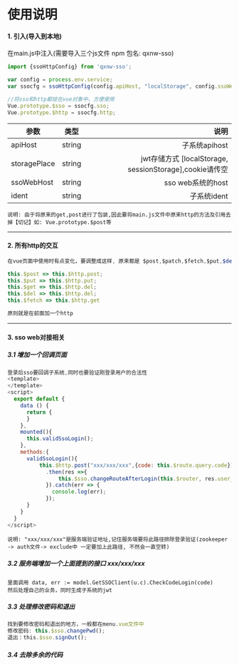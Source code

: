 # 使用说明

#### 1. 引入(导入到本地)

在main.js中注入(需要导入三个js文件 npm 包名: qxnw-sso)

``` js
import {ssoHttpConfig} from 'qxnw-sso';

var config = process.env.service;
var ssocfg = ssoHttpConfig(config.apiHost, "localStorage", config.ssoWebHost, config.Ident);

//将sso和http都挂在vue对象中，方便使用
Vue.prototype.$sso = ssocfg.sso; 
Vue.prototype.$http = ssocfg.http;
```
参数|类型|说明
--|:--:|--:
apiHost|string| 子系统apihost
storagePlace |string|jwt存储方式 [localStorage, sessionStorage],cookie请传空
ssoWebHost |string| sso web系统的host
ident|string|子系统ident

```
说明: 由于将原来的get,post进行了包装,因此要将main.js文件中原来http的方法及引用去掉【切记】如: Vue.prototype.$post等
```
---

#### 2. 所有http的交互

``` js
在vue页面中使用时有点变化，要调整成这样, 原来都是 $post,$patch,$fetch,$put,$del(这些都要替换)

this.$post => this.$http.post;
this.$put => this.$http.put;
this.$get => this.$http.del;
this.$del => this.$http.del;
this.$fetch => this.$http.get

原则就是在前面加一个http
```
---

#### 3. sso web对接相关

##### 3.1 增加一个回调页面
``` js
登录后sso要回调子系统,同时也要验证刚登录用户的合法性
<template>
</template>
<script>
  export default {
    data () {
      return {
      }
    },
    mounted(){
      this.validSsoLogin();
    },
    methods:{
      validSsoLogin(){
          this.$http.post("xxx/xxx/xxx",{code: this.$route.query.code})
            .then(res =>{
                this.$sso.changeRouteAfterLogin(this.$router, res.user_name, res.role_name);
            }).catch(err => {
              console.log(err);
            });
      }
    }
  }
</script>
```
```
说明: "xxx/xxx/xxx"是服务端验证地址,记住服务端要将此路径排除登录验证(zookeeper -> auth文件-> exclude中 一定要加上此路径, 不然会一直空转)
```

##### 3.2 服务端增加一个上面提到的接口 xxx/xxx/xxx
```
里面调用 data, err := model.GetSSOClient(u.c).CheckCodeLogin(code)
然后处理自己的业务，同时生成子系统的jwt
```

##### 3.3 处理修改密码和退出
``` js
找到要修改密码和退出的地方，一般都在menu.vue文件中
修改密码: this.$sso.changePwd();
退出：this.$sso.signOut();
```

##### 3.4 去除多余的代码





